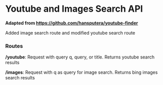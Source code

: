# Youtube and Images Search API
**Adapted from https://github.com/hansputera/youtube-finder**

Added image search route and modified youtube search route

### Routes
**/youtube**: Request with query q, query, or title.  Returns youtube search results

**/images**: Request with q as query for image search.  Returns bing images search results
